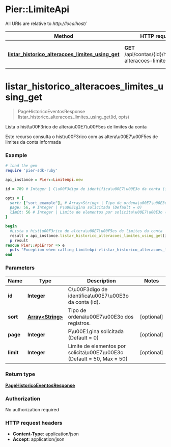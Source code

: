 # Pier::LimiteApi

All URIs are relative to *http://localhost/*

Method | HTTP request | Description
------------- | ------------- | -------------
[**listar_historico_alteracoes_limites_using_get**](LimiteApi.md#listar_historico_alteracoes_limites_using_get) | **GET** /api/contas/{id}/historicos-alteracoes-limites | Lista o hist\u00F3rico de altera\u00E7\u00F5es de limites da conta


# **listar_historico_alteracoes_limites_using_get**
> PageHistoricoEventosResponse listar_historico_alteracoes_limites_using_get(id, opts)

Lista o hist\u00F3rico de altera\u00E7\u00F5es de limites da conta

Este recurso consulta o hist\u00F3rico com as altera\u00E7\u00F5es de limites da conta informada

### Example
```ruby
# load the gem
require 'pier-sdk-ruby'

api_instance = Pier::LimiteApi.new

id = 789 # Integer | C\u00F3digo de identifica\u00E7\u00E3o da conta (id).

opts = { 
  sort: ["sort_example"], # Array<String> | Tipo de ordena\u00E7\u00E3o dos registros.
  page: 56, # Integer | P\u00E1gina solicitada (Default = 0)
  limit: 56 # Integer | Limite de elementos por solicita\u00E7\u00E3o (Default = 50, Max = 50)
}

begin
  #Lista o hist\u00F3rico de altera\u00E7\u00F5es de limites da conta
  result = api_instance.listar_historico_alteracoes_limites_using_get(id, opts)
  p result
rescue Pier::ApiError => e
  puts "Exception when calling LimiteApi->listar_historico_alteracoes_limites_using_get: #{e}"
end
```

### Parameters

Name | Type | Description  | Notes
------------- | ------------- | ------------- | -------------
 **id** | **Integer**| C\u00F3digo de identifica\u00E7\u00E3o da conta (id). | 
 **sort** | [**Array&lt;String&gt;**](String.md)| Tipo de ordena\u00E7\u00E3o dos registros. | [optional] 
 **page** | **Integer**| P\u00E1gina solicitada (Default = 0) | [optional] 
 **limit** | **Integer**| Limite de elementos por solicita\u00E7\u00E3o (Default = 50, Max = 50) | [optional] 

### Return type

[**PageHistoricoEventosResponse**](PageHistoricoEventosResponse.md)

### Authorization

No authorization required

### HTTP request headers

 - **Content-Type**: application/json
 - **Accept**: application/json



